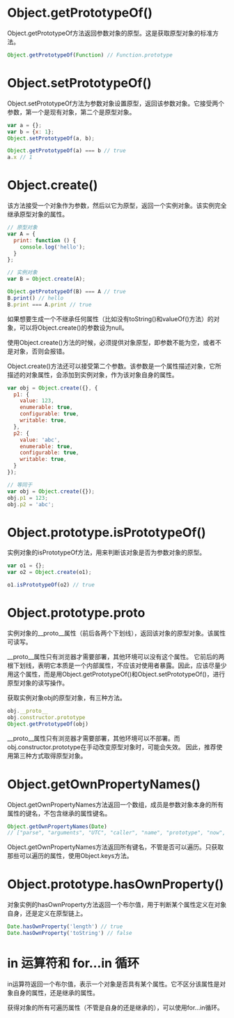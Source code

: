 # Object.getPrototypeOf()
Object.getPrototypeOf方法返回参数对象的原型。这是获取原型对象的标准方法。
```js
Object.getPrototypeOf(Function) // Function.prototype
```

# Object.setPrototypeOf()
Object.setPrototypeOf方法为参数对象设置原型，返回该参数对象。它接受两个参数，第一个是现有对象，第二个是原型对象。
```js
var a = {};
var b = {x: 1};
Object.setPrototypeOf(a, b);

Object.getPrototypeOf(a) === b // true
a.x // 1
```

# Object.create()
该方法接受一个对象作为参数，然后以它为原型，返回一个实例对象。该实例完全继承原型对象的属性。
```js
// 原型对象
var A = {
  print: function () {
    console.log('hello');
  }
};

// 实例对象
var B = Object.create(A);

Object.getPrototypeOf(B) === A // true
B.print() // hello
B.print === A.print // true
```

如果想要生成一个不继承任何属性（比如没有toString()和valueOf()方法）的对象，可以将Object.create()的参数设为null。

使用Object.create()方法的时候，必须提供对象原型，即参数不能为空，或者不是对象，否则会报错。

Object.create()方法还可以接受第二个参数。该参数是一个属性描述对象，它所描述的对象属性，会添加到实例对象，作为该对象自身的属性。
```js
var obj = Object.create({}, {
  p1: {
    value: 123,
    enumerable: true,
    configurable: true,
    writable: true,
  },
  p2: {
    value: 'abc',
    enumerable: true,
    configurable: true,
    writable: true,
  }
});

// 等同于
var obj = Object.create({});
obj.p1 = 123;
obj.p2 = 'abc';
```

# Object.prototype.isPrototypeOf()
实例对象的isPrototypeOf方法，用来判断该对象是否为参数对象的原型。
```js
var o1 = {};
var o2 = Object.create(o1);

o1.isPrototypeOf(o2) // true
```

# Object.prototype.__proto__
实例对象的__proto__属性（前后各两个下划线），返回该对象的原型对象。该属性可读写。

__proto__属性只有浏览器才需要部署，其他环境可以没有这个属性。
它前后的两根下划线，表明它本质是一个内部属性，不应该对使用者暴露。因此，应该尽量少用这个属性，而是用Object.getPrototypeOf()和Object.setPrototypeOf()，进行原型对象的读写操作。

获取实例对象obj的原型对象，有三种方法。
```js
obj.__proto__
obj.constructor.prototype
Object.getPrototypeOf(obj)
```
__proto__属性只有浏览器才需要部署，其他环境可以不部署。而obj.constructor.prototype在手动改变原型对象时，可能会失效。
因此，推荐使用第三种方式取得原型对象。

# Object.getOwnPropertyNames()
Object.getOwnPropertyNames方法返回一个数组，成员是参数对象本身的所有属性的键名，不包含继承的属性键名。
```js
Object.getOwnPropertyNames(Date)
// ["parse", "arguments", "UTC", "caller", "name", "prototype", "now", "length"]
```
Object.getOwnPropertyNames方法返回所有键名，不管是否可以遍历。只获取那些可以遍历的属性，使用Object.keys方法。

# Object.prototype.hasOwnProperty()
对象实例的hasOwnProperty方法返回一个布尔值，用于判断某个属性定义在对象自身，还是定义在原型链上。
```js
Date.hasOwnProperty('length') // true
Date.hasOwnProperty('toString') // false
```

# in 运算符和 for...in 循环
in运算符返回一个布尔值，表示一个对象是否具有某个属性。它不区分该属性是对象自身的属性，还是继承的属性。

获得对象的所有可遍历属性（不管是自身的还是继承的），可以使用for...in循环。








